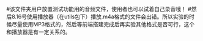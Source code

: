 #该文件夹用户放置测试功能用的音频文件，使用者也可以试着自己录音哦！
#然后8.16号使用播放器（在utils包下）播放.m4a格式的文件会出错。所以实验的时候尽量使用MP3格式的，然后等前端搭建完成后再实验其他格式是否可行，这个和播放器是有一定关系的。
